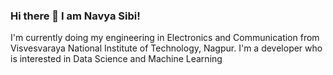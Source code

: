 ### Hi there 👋 I am Navya Sibi!
I'm currently doing my engineering in Electronics and Communication from Visvesvaraya National Institute of Technology, Nagpur.
I'm a developer who is interested in Data Science and Machine Learning
<!--
**Seabee26/Seabee26** is a ✨ _special_ ✨ repository because its `README.md` (this file) appears on your GitHub profile.

Here are some ideas to get you started:

- 🔭 I’m currently working on machine learning projects
- 🌱 I’m currently learning website backend development
- 👯 I’m looking to collaborate on any web development or machine learning projects
- 🤔 I’m looking for help with ...
- 💬 Ask me about ...
- 📫 How to reach me: ...
- 😄 Pronouns: ...
- ⚡ Fun fact: ...
-->
